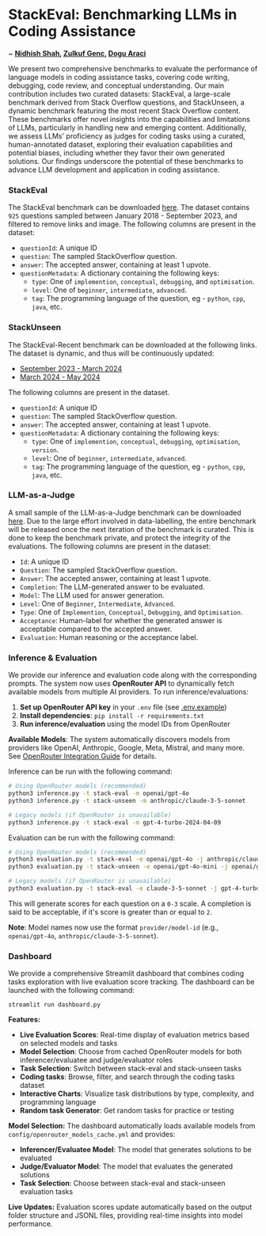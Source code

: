 # StackEval: Benchmarking LLMs in Coding Assistance
~ **[Nidhish Shah](https://www.linkedin.com/in/nidhish-s-shah/), [Zulkuf Genc](https://www.linkedin.com/in/zulkufgenc/), [Dogu Araci](https://www.linkedin.com/in/dogutanaraci5522b5a3/)**

We present two comprehensive benchmarks to evaluate the performance of language models in coding assistance tasks, covering code writing, debugging, code review, and conceptual understanding. Our main contribution includes two curated datasets: StackEval, a large-scale benchmark derived from Stack Overflow questions, and StackUnseen, a dynamic benchmark featuring the most recent Stack Overflow content. These benchmarks offer novel insights into the capabilities and limitations of LLMs, particularly in handling new and emerging content. Additionally, we assess LLMs' proficiency as judges for coding tasks using a curated, human-annotated dataset, exploring their evaluation capabilities and potential biases, including whether they favor their own generated solutions. Our findings underscore the potential of these benchmarks to advance LLM development and application in coding assistance.

### StackEval
The StackEval benchmark can be downloaded [here](./data/stack-eval.jsonl). The dataset contains `925` questions sampled between January 2018 - September 2023, and filtered to remove links and image. The following columns are present in the dataset:
- `questionId`: A unique ID
- `question`: The sampled StackOverflow question.
- `answer`: The accepted answer, containing at least 1 upvote.
- `questionMetadata`: A dictionary containing the following keys:
    - `type`: One of `implemention`, `conceptual`, `debugging`, and `optimisation`.
    - `level`: One of `beginner`, `intermediate`, `advanced`.
    - `tag`: The programming language of the question, eg - `python`, `cpp`, `java`, etc.

### StackUnseen
The StackEval-Recent benchmark can be downloaded at the following links. The dataset is dynamic, and thus will be continuously updated:
- [September 2023 - March 2024](./data/stack-unseen-1.jsonl)
- [March 2024 - May 2024](./data/stack-unseen-2.jsonl)

The following columns are present in the dataset.
- `questionId`: A unique ID
- `question`: The sampled StackOverflow question.
- `answer`: The accepted answer, containing at least 1 upvote.
- `questionMetadata`: A dictionary containing the following keys:
    - `type`: One of `implemention`, `conceptual`, `debugging`, `optimisation`, `version`.
    - `level`: One of `beginner`, `intermediate`, `advanced`.
    - `tag`: The programming language of the question, eg - `python`, `cpp`, `java`, etc.

### LLM-as-a-Judge
A small sample of the LLM-as-a-Judge benchmark can be downloaded [here](./data/llm-as-judge.jsonl). Due to the large effort involved in data-labelling, the entire benchmark will be released once the next iteration of the benchmark is curated. This is done to keep the benchmark private, and protect the integrity of the evaluations. The following columns are present in the dataset:
- `Id`: A unique ID
- `Question`: The sampled StackOverflow question.
- `Answer`: The accepted answer, containing at least 1 upvote.
- `Completion`: The LLM-generated answer to be evaluated.
- `Model`: The LLM used for answer generation.
- `Level`: One of `Beginner`, `Intermediate`, `Advanced`.
- `Type`: One of `Implemention`, `Conceptual`, `Debugging`, and `Optimisation`.
- `Acceptance`: Human-label for whether the generated answer is acceptable compared to the accepted answer.
- `Evaluation`: Human reasoning or the acceptance label.

### Inference & Evaluation
We provide our inference and evaluation code along with the corresponding prompts. The system now uses **OpenRouter API** to dynamically fetch available models from multiple AI providers. To run inference/evaluations:

1. **Set up OpenRouter API key** in your `.env` file (see [.env.example](.env.example))
2. **Install dependencies**: `pip install -r requirements.txt`
3. **Run inference/evaluation** using the model IDs from OpenRouter

**Available Models**: The system automatically discovers models from providers like OpenAI, Anthropic, Google, Meta, Mistral, and many more. See [OpenRouter Integration Guide](OPENROUTER_README.md) for details.

Inference can be run with the following command:
```bash
# Using OpenRouter models (recommended)
python3 inference.py -t stack-eval -m openai/gpt-4o
python3 inference.py -t stack-unseen -m anthropic/claude-3-5-sonnet

# Legacy models (if OpenRouter is unavailable)
python3 inference.py -t stack-eval -m gpt-4-turbo-2024-04-09
```

Evaluation can be run with the following command:
```bash
# Using OpenRouter models (recommended)
python3 evaluation.py -t stack-eval -e openai/gpt-4o -j anthropic/claude-3-5-sonnet -p eval-cot-ref
python3 evaluation.py -t stack-unseen -e openai/gpt-4o-mini -j openai/gpt-4o -p eval-cot-ref

# Legacy models (if OpenRouter is unavailable)
python3 evaluation.py -t stack-eval -e claude-3-5-sonnet -j gpt-4-turbo-2024-04-09 -p eval-cot-ref
```

This will generate scores for each question on a `0-3` scale. A completion is said to be acceptable, if it's score is greater than or equal to `2`.

**Note**: Model names now use the format `provider/model-id` (e.g., `openai/gpt-4o`, `anthropic/claude-3-5-sonnet`).

### Dashboard
We provide a comprehensive Streamlit dashboard that combines coding tasks exploration with live evaluation score tracking. The dashboard can be launched with the following command:
```
streamlit run dashboard.py
```

**Features:**
- **Live Evaluation Scores**: Real-time display of evaluation metrics based on selected models and tasks
- **Model Selection**: Choose from cached OpenRouter models for both inferencer/evaluatee and judge/evaluator roles
- **Task Selection**: Switch between stack-eval and stack-unseen tasks
- **Coding tasks**: Browse, filter, and search through the coding tasks dataset
- **Interactive Charts**: Visualize task distributions by type, complexity, and programming language
- **Random task Generator**: Get random tasks for practice or testing

**Model Selection:**
The dashboard automatically loads available models from `config/openrouter_models_cache.yml` and provides:
- **Inferencer/Evaluatee Model**: The model that generates solutions to be evaluated
- **Judge/Evaluator Model**: The model that evaluates the generated solutions
- **Task Selection**: Choose between stack-eval and stack-unseen evaluation tasks

**Live Updates:**
Evaluation scores update automatically based on the output folder structure and JSONL files, providing real-time insights into model performance.


